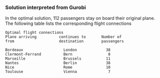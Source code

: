 ### Solution interpreted from Gurobi

In the optimal solution, 112 passengers stay on board their original plane. The following table lists the
corresponding flight connections

    Optimal flight connections
    Plane arriving          continues to       Number of
    from                    destination        passengers
    
    Bordeaux                  London             38
    Clermont-Ferrand          Bern                8
    Marseille                 Brussels           11
    Nantes                    Berlin             38
    Nice                      Rome               10
    Toulouse                  Vienna              7
